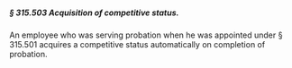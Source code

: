 ##### § 315.503 Acquisition of competitive status. #####

An employee who was serving probation when he was appointed under § 315.501 acquires a competitive status automatically on completion of probation.